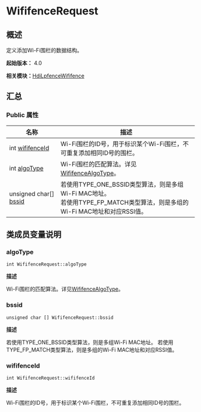 # WififenceRequest


## 概述

定义添加Wi-Fi围栏的数据结构。

**起始版本：** 4.0

**相关模块：**[HdiLpfenceWififence](_hdi_lpfence_wififence.md)


## 汇总


### Public 属性

| 名称 | 描述 | 
| -------- | -------- |
| int [wififenceId](#wififenceid) | Wi-Fi围栏的ID号，用于标识某个Wi-Fi围栏，不可重复添加相同ID号的围栏。 | 
| int [algoType](#algotype) | Wi-Fi围栏的匹配算法。详见[WififenceAlgoType](_hdi_lpfence_wififence.md#wififencealgotype)。 | 
| unsigned char[] [bssid](#bssid) | 若使用TYPE_ONE_BSSID类型算法，则是多组Wi-Fi MAC地址。<br/>若使用TYPE_FP_MATCH类型算法，则是多组的Wi-Fi MAC地址和对应RSSI值。 | 


## 类成员变量说明


### algoType

```
int WififenceRequest::algoType
```

**描述**

Wi-Fi围栏的匹配算法。详见[WififenceAlgoType](_hdi_lpfence_wififence.md#wififencealgotype)。


### bssid

```
unsigned char [] WififenceRequest::bssid
```

**描述**

若使用TYPE_ONE_BSSID类型算法，则是多组Wi-Fi MAC地址。 若使用TYPE_FP_MATCH类型算法，则是多组的Wi-Fi MAC地址和对应RSSI值。


### wififenceId

```
int WififenceRequest::wififenceId
```

**描述**

Wi-Fi围栏的ID号，用于标识某个Wi-Fi围栏，不可重复添加相同ID号的围栏。
